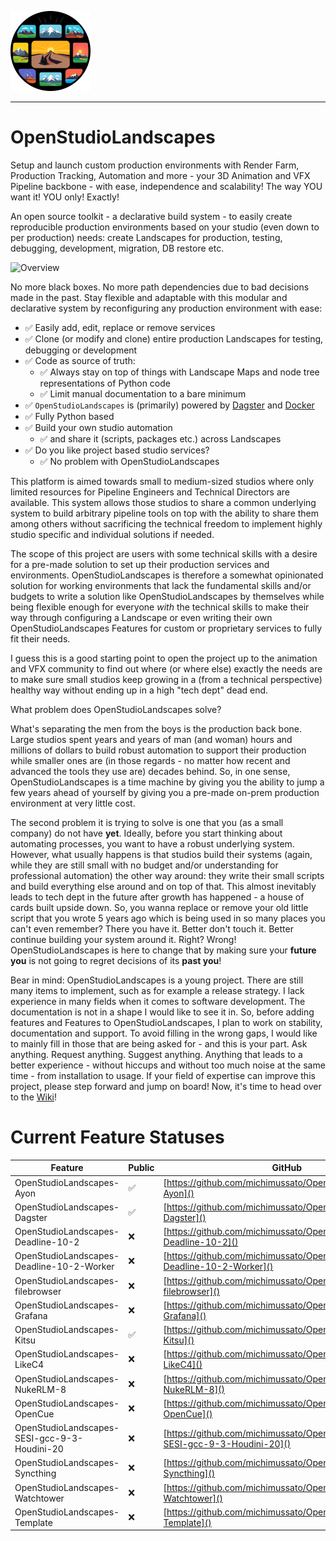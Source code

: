 ![logo128.png](media/images/logo128.png)

---

# OpenStudioLandscapes

Setup and launch custom production environments
with Render Farm, Production Tracking, Automation
and more - your 3D Animation
and VFX Pipeline backbone - with ease, independence
and scalability!
The way YOU want it!
YOU only!
Exactly!

An open source toolkit - a declarative build system - to
easily create reproducible production environments based
on your studio (even down to per production) needs: 
create Landscapes for production,
testing, debugging, development,
migration, DB restore etc.

![Overview](media/images/Overview.png)

No more black boxes.
No more path dependencies due to bad decisions
made in the past. Stay flexible and adaptable
with this modular and declarative system by reconfiguring
any production environment with ease:
- ✅ Easily add, edit, replace or remove services
- ✅ Clone (or modify and clone) entire production Landscapes for testing, debugging or development
- ✅ Code as source of truth:
  - ✅ Always stay on top of things with Landscape Maps and node tree representations of Python code
  - ✅ Limit manual documentation to a bare minimum
- ✅ `OpenStudioLandscapes` is (primarily) powered by [Dagster](https://github.com/dagster-io/) and [Docker](https://github.com/docker)
- ✅ Fully Python based
- ✅ Build your own studio automation
  - ✅ and share it (scripts, packages etc.) across Landscapes
- ✅ Do you like project based studio services?
  - ✅ No problem with OpenStudioLandscapes

This platform is aimed towards small to medium-sized
studios where only limited resources for Pipeline
Engineers and Technical Directors are available.
This system allows those studios to share a common
underlying system to build arbitrary pipeline tools
on top with the ability to share them among others
without sacrificing the technical freedom to implement
highly studio specific and individual solutions if needed.

The scope of this project are users with some technical skills with a
desire for a pre-made solution to set up their production
services and environments. OpenStudioLandscapes is therefore
a somewhat opinionated solution for working environments that
lack the fundamental skills and/or budgets to write a solution like
OpenStudioLandscapes by themselves while being flexible enough
for everyone *with* the technical skills to make their way through
configuring a Landscape or even writing their own OpenStudioLandscapes
Features for custom or proprietary services to fully fit their needs.

I guess this is a good starting point to open the project up to
the animation and VFX community to find out where (or where else) 
exactly the needs are to make sure small studios keep growing 
in a (from a technical perspective) healthy way without ending up
in a high "tech dept" dead end.

What problem does OpenStudioLandscapes solve?

What's separating the men from the boys is the production back bone.
Large studios spent years and years of man (and woman) hours and
millions of dollars to build robust automation to support their 
production while smaller ones are (in those regards - no matter
how recent and advanced the tools they use are) decades behind.
So, in one sense, OpenStudioLandscapes is a time machine by giving you 
the ability to jump a few years ahead of yourself by giving you a 
pre-made on-prem production environment at very little cost.

The second problem it is trying to solve is one that you (as a small
company) do not have **yet**. Ideally, before you start thinking about
automating processes, you want to have a robust underlying system. 
However, what usually happens is that
studios build their systems (again, while they are still small with no 
budget and/or understanding for professional automation) the other way around:
they write their small scripts and build everything else around and on top of that. This
almost inevitably leads to tech dept in the future after growth has happened - 
a house of cards built upside down. So, you wanna replace or remove your
old little script that you wrote 5 years ago which is being used in so many
places you can't even remember? There you have it. Better don't touch it. Better
continue building your system around it. Right? Wrong! OpenStudioLandscapes
is here to change that by making sure your **future you** is not going to 
regret decisions of its **past you**!

Bear in mind: OpenStudioLandscapes is a young project.
There are still many items to implement, such as for example a release strategy.
I lack experience in many fields when it comes to software development. The documentation
is not in a shape I would like to see it in. So, before adding features and Features to 
OpenStudioLandscapes, I plan to work on stability, documentation and support. 
To avoid filling in the wrong gaps, I would like to mainly fill in those 
that are being asked for - and this is your part. Ask anything. Request anything.
Suggest anything. Anything that leads to a better experience - without hiccups and without
too much noise at the same time - from installation to usage. If your field of expertise
can improve this project, please step forward and jump on board!
Now, it's time to head over to the [Wiki](wiki/README.md)!

# Current Feature Statuses

| Feature                                      | Public | GitHub                                                                           | Discord                                                                  |
|----------------------------------------------|--------|----------------------------------------------------------------------------------|--------------------------------------------------------------------------|
| OpenStudioLandscapes-Ayon                    | ✅      | [https://github.com/michimussato/OpenStudioLandscapes-Ayon]()                    | [https://discord.com/channels/1357343453364748419/1357722468336271411]() |
| OpenStudioLandscapes-Dagster                 | ✅      | [https://github.com/michimussato/OpenStudioLandscapes-Dagster]()                 | [https://discord.com/channels/1357343453364748419/1358016764608249856]() |
| OpenStudioLandscapes-Deadline-10-2           | ❌      | [https://github.com/michimussato/OpenStudioLandscapes-Deadline-10-2]()           | TBD                                                                      |
| OpenStudioLandscapes-Deadline-10-2-Worker    | ❌      | [https://github.com/michimussato/OpenStudioLandscapes-Deadline-10-2-Worker]()    | TBD                                                                      |
| OpenStudioLandscapes-filebrowser             | ❌      | [https://github.com/michimussato/OpenStudioLandscapes-filebrowser]()             | TBD                                                                      |
| OpenStudioLandscapes-Grafana                 | ❌      | [https://github.com/michimussato/OpenStudioLandscapes-Grafana]()                 | TBD                                                                      |
| OpenStudioLandscapes-Kitsu                   | ✅      | [https://github.com/michimussato/OpenStudioLandscapes-Kitsu]()                   | [https://discord.com/channels/1357343453364748419/1357638253632688231]() |
| OpenStudioLandscapes-LikeC4                  | ❌      | [https://github.com/michimussato/OpenStudioLandscapes-LikeC4]()                  | TBD                                                                      |
| OpenStudioLandscapes-NukeRLM-8               | ❌      | [https://github.com/michimussato/OpenStudioLandscapes-NukeRLM-8]()               | TBD                                                                      |
| OpenStudioLandscapes-OpenCue                 | ❌      | [https://github.com/michimussato/OpenStudioLandscapes-OpenCue]()                 | TBD                                                                      |
| OpenStudioLandscapes-SESI-gcc-9-3-Houdini-20 | ❌      | [https://github.com/michimussato/OpenStudioLandscapes-SESI-gcc-9-3-Houdini-20]() | TBD                                                                      |
| OpenStudioLandscapes-Syncthing               | ❌      | [https://github.com/michimussato/OpenStudioLandscapes-Syncthing]()               | TBD                                                                      |
| OpenStudioLandscapes-Watchtower              | ❌      | [https://github.com/michimussato/OpenStudioLandscapes-Watchtower]()              | TBD                                                                      |
| OpenStudioLandscapes-Template                | ❌      | [https://github.com/michimussato/OpenStudioLandscapes-Template]()                | TBD                                                                      |
